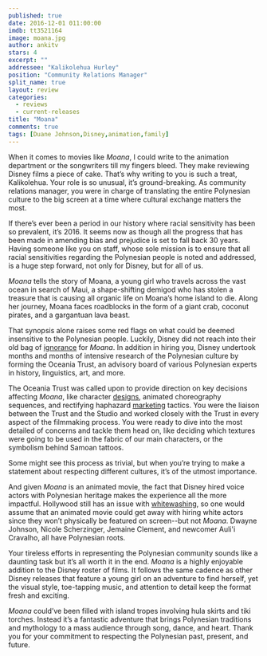 ```yaml
---
published: true
date: 2016-12-01 011:00:00
imdb: tt3521164
image: moana.jpg
author: ankitv
stars: 4
excerpt: ""
addressee: "Kalikolehua Hurley"
position: "Community Relations Manager"
split_name: true
layout: review
categories: 
  - reviews
  - current-releases
title: "Moana"
comments: true
tags: [Duane Johnson,Disney,animation,family]
---
```

When it comes to movies like _Moana_, I could write to the animation department or the songwriters till my fingers bleed. They make reviewing Disney films a piece of cake. That’s why writing to you is such a treat, Kalikolehua. Your role is so unusual, it’s ground-breaking. As community relations manager, you were in charge of translating the entire Polynesian culture to the big screen at a time where cultural exchange matters the most. 

If there’s ever been a period in our history where racial sensitivity has been so prevalent, it’s 2016. It seems now as though all the progress that has been made in amending bias and prejudice is set to fall back 30 years. Having someone like you on staff, whose sole mission is to ensure that all racial sensitivities regarding the Polynesian people is noted and addressed, is a huge step forward, not only for Disney, but for all of us. 

_Moana_ tells the story of Moana, a young girl who travels across the vast ocean in search of Maui, a shape-shifting demigod who has stolen a treasure that is causing all organic life on Moana’s home island to die. Along her journey, Moana faces roadblocks in the form of a giant crab, coconut pirates, and a gargantuan lava beast. 

That synopsis alone raises some red flags on what could be deemed insensitive to the Polynesian people. Luckily, Disney did not reach into their old bag of [ignorance](http://screenrant.com/worst-racial-stereotypes-offensive-disney-movies-animation/) for _Moana_. In addition in hiring you, Disney undertook months and months of intensive research of the Polynesian culture by forming the Oceania Trust, an advisory board of various Polynesian experts in history, linguistics, art, and more.

The Oceania Trust was called upon to provide direction on key decisions affecting _Moana_, like character [designs](https://www.washingtonpost.com/news/comic-riffs/wp/2016/11/22/why-moanas-main-demigod-looks-so-much-and-so-little-like-peoples-sexiest-man-alive/), animated choreography sequences, and rectifying haphazard [marketing](http://variety.com/2016/film/news/disney-moana-costume-pulled-after-complaints-1201868097/) tactics. You were the liaison between the Trust and the Studio and worked closely with the Trust in every aspect of the filmmaking process. You were ready to dive into the most detailed of concerns and tackle them head on, like deciding which textures were going to be used in the fabric of our main characters, or the symbolism behind Samoan tattoos. 

Some might see this process as trivial, but when you’re trying to make a statement about respecting different cultures, it’s of the utmost importance.

And given _Moana_ is an animated movie, the fact that Disney hired voice actors with Polynesian heritage makes the experience all the more impactful. Hollywood still has an issue with [whitewashing](http://www.dearcastandcrew.com/content/2016/2/29/gods-of-egypt.html), so one would assume that an animated movie could get away with hiring white actors since they won’t physically be featured on screen--but not _Moana_. Dwayne Johnson, Nicole Scherzinger, Jemaine Clement, and newcomer Auli'i Cravalho, all have Polynesian roots. 

Your tireless efforts in representing the Polynesian community sounds like a daunting task but it’s all worth it in the end. _Moana_ is a highly enjoyable addition to the Disney roster of films. It follows the same cadence as other Disney releases that feature a young girl on an adventure to find herself, yet the visual style, toe-tapping music, and attention to detail keep the format fresh and exciting. 

_Moana_ could’ve been filled with island tropes involving hula skirts and tiki torches. Instead it’s a fantastic adventure that brings Polynesian traditions and mythology to a mass audience through song, dance, and heart. Thank you for your commitment to respecting the Polynesian past, present, and future.